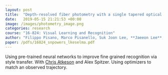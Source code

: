 ```yaml
---
layout: post
title:  "Depth-resolved fiber photometry with a single tapered optical fiber implant"
date:   2019-05-15 21:21:53 +00:00
image: /images/photometry_image.png
categories: research
course: "16-824: Visual Learning and Recognition"
author: "Filippo Pisano, Marco Pisanello, Suk Joon Lee, **Jaeeon Lee**, Emanuela Maglie, Antonio Balena, Leonardo Sileo, Barbara Spagnolo, Marco Bianco, Minsuk Hyun, Massimo De Vittorio, Bernardo L Sabatini, Ferruccio Pisanello"
paper: /pdfs/16824_snpowers_lkeselma.pdf
---
```

Using pre-trained neural networks to improve fine grained recognition via style transfer. 
With [Chris Atkeson](http://www.cs.cmu.edu/~cga/) and Alex Spitzer. Using optimizers to match an observed trajectory.
